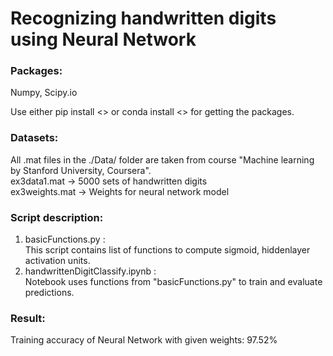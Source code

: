 # Recognizing handwritten digits using Neural Network

### Packages:  
Numpy, Scipy.io
  
Use either pip install <> or conda install <> for getting the packages.
  
### Datasets:  
All .mat files in the ./Data/ folder are taken from course "Machine learning by Stanford University, Coursera".  
ex3data1.mat -> 5000 sets of handwritten digits  
ex3weights.mat -> Weights for neural network model
  
### Script description:  
1. basicFunctions.py :  
This script contains list of functions to compute sigmoid, hiddenlayer activation units.
2. handwrittenDigitClassify.ipynb :  
Notebook uses functions from "basicFunctions.py" to train and evaluate predictions.  
  
### Result:
Training accuracy of Neural Network with given weights: 97.52%
